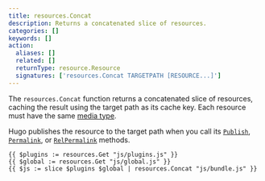 ```yaml
---
title: resources.Concat
description: Returns a concatenated slice of resources.
categories: []
keywords: []
action:
  aliases: []
  related: []
  returnType: resource.Resource
  signatures: ['resources.Concat TARGETPATH [RESOURCE...]']
---
```


The `resources.Concat` function returns a concatenated slice of resources, caching the result using the target path as its cache key. Each resource must have the same [media type].

Hugo publishes the resource to the target path when you call its [`Publish`], [`Permalink`], or [`RelPermalink`] methods. 

[media type]: https://en.wikipedia.org/wiki/Media_type
[`publish`]: /methods/resource/publish
[`permalink`]: /methods/resource/permalink
[`relpermalink`]: /methods/resource/relpermalink

```go-html-template
{{ $plugins := resources.Get "js/plugins.js" }}
{{ $global := resources.Get "js/global.js" }}
{{ $js := slice $plugins $global | resources.Concat "js/bundle.js" }}
```
